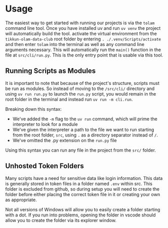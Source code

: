 # Usage

The easiest way to get started with running our projects is via the `tolam` command line tool. Once you
have installed uv and run `uv venv` the project will automatically build the tool. activate the virtual
environment from the `tikkun-olam-data-club` root folder by entering `. ./.venv/Scripts/activate` and then
enter `tolam` into the terminal as well as any command line arguments necessary. This will automatically
run the `main()` function in the file at `src/cli/run.py`. This is the only entry point that is usable
via this tool.

## Running Scripts as Modules

It is important to note that because of the project's structure, scripts must be run as 
modules. So instead of moving to the `/src/cli/` directory and 
using `uv run run.py` to launch the `run.py` script, you would remain in the root 
folder in the terminal and instead run `uv run -m cli.run`. 

Breaking down this syntax:

* We've added the `-m` flag to the `uv run` command, which will prime the interpreter to look for
a module
* We've given the interpreter a path to the file we want to run starting from the root folder,
`src`, using `.` as a directory separator instead of `/`.
* We've omitted the .py extension on the `run.py` file

Using this syntax you can run any file in the project from the `src/` folder.

## Unhosted Token Folders

Many scripts have a need for sensitive data like login information. This data is generally stored in token
files in a folder named `.env` within src. This folder is excluded from github,
so during setup you will need to create the folder before either placing the correct token file in it or
creating your own as appropriate.

Not all versions of Windows will allow you to easily create a folder starting with a dot. If you run into
problems, opening the folder in vscode should allow you to create the folder via its explorer window.
